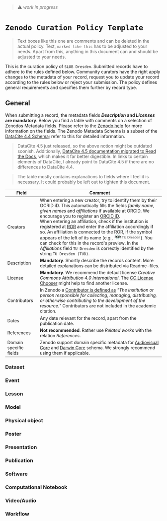 > :warning: *work in progress*

# `Zenodo Curation Policy Template`

> Text boxes like this one are comments and can be deleted in the actual policy. Text, `marked like this` has to be adjusted to your needs. Apart from this, anything in this document can and should be adjusted to your needs.

This is the curation policy of `SLUB Dresden`. Submitted records have to adhere to the rules defined below. Community curators have the right apply changes to the metadata of your record, request you to update your record according to the rules below or reject your submission. The policy defines general requirements and specifies them further by record type.



## General

When submitting a record, the metadata fields ***Description* and *Licenses* are mandatory**. Below you find a table with comments on a selection of Zenodos Metadata fields. Please refer to the [Zenodo help](https://help.zenodo.org/docs/deposit/describe-records/) for more information on the fields. The Zenodo Metadata Schema is a subset of the [DataCite 4.4 Schema](https://schema.datacite.org/meta/kernel-4.4/); refer to this for detailed information.

> DataCite 4.5 just released, so the above notion might be outdated soonish. Additionally, [DataCite 4.5 documentation migrated to Read the Docs](https://datacite-metadata-schema.readthedocs.io/en/4.5/), which makes it far better digestible. In links to certain elements of DataCite, I already point to DataCite 4.5 if there are no differences to DataCite 4.4.

> The table mostly contains explanations to fields where I feel it is necessary. It could probably be left out to tighten this document.

| Field | Comment |
|-|-|
| Creators | When entering a new creator, try to identify them by their OCRID iD. This automatically fills the fields *family name*, *given names* and *affiliations* if available at ORCID. We encourage you to register an [ORCID iD](https://orcid.org/). <br>When entering an affiliation, check if the institution is registered at [ROR](https://ror.org/) and enter the affiliation accordingly if so. An affiliation is connected to the ROR, if the symbol appears of the left of its name (e.g., <img src="./assets/img/ror.png" alt="Description" style="height:12pt;"/>). You can check for this in the record's preview. In the *Affiliations* field `TU Dresden` is correctly identified by the string `TU Dresden (TUD)`.|
| Description | **Mandatory**. Shortly describe the records content. More detailed explanations can be distributed via Readme-files.
| License | **Mandatory**. We recommend the default license *Creative Commons Attribution 4.0 International*. The [CC License Chooser](https://chooser-beta.creativecommons.org/) might help to find another license.
| Contributors | In Zenodo a [Contributor is defined as](https://datacite-metadata-schema.readthedocs.io/en/4.5/properties/contributor/#id1) *"The institution or person responsible for collecting, managing, distributing, or otherwise contributing to the development of the resource."* Contributors are not included in the academic citation.|
| Dates | Any date relevant for the record, apart from the publication date. |
| References | **Not recommended**. Rather use *Related works* with the relation *References*. |
| Domain specific  fields | Zenodo support domain specific metadata for [Audiovisual Core](https://ac.tdwg.org/) and [Darwin Core](https://ac.tdwg.org/) schema. We strongly recommend using them if applicable. |

### Dataset

### Event

### Lesson

### Model

### Physical object

### Poster

### Presentation

### Publication

### Software

### Computational Notebook

### Video/Audio

### Workflow